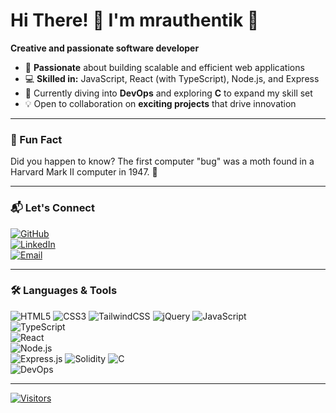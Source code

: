 # Hi There! 👋 I'm **mrauthentik** 🚀

**Creative and passionate software developer**

- 👀 **Passionate** about building scalable and efficient web applications  
- 💻 **Skilled in:** JavaScript, React (with TypeScript), Node.js, and Express  
- 🌱 Currently diving into **DevOps** and exploring **C** to expand my skill set  
- 💡 Open to collaboration on **exciting projects** that drive innovation  

---

### 🌟 Fun Fact  
Did you happen to know? The first computer "bug" was a moth found in a Harvard Mark II computer in 1947. 🦋

---

### 📬 Let's Connect
[![GitHub](https://img.shields.io/badge/GitHub-black?logo=github)](https://github.com/mrauthentik)  
[![LinkedIn](https://img.shields.io/badge/LinkedIn-blue?logo=linkedin)](https://linkedin.com/in/umokeuchenna)  
[![Email](https://img.shields.io/badge/Email-red?logo=gmail)](mailto:umokeuchenna2020@gmail.com)  

---

### 🛠️ Languages & Tools  
![HTML5](https://img.shields.io/badge/HTML5-%23E34F26.svg?style=for-the-badge&logo=html5&logoColor=white)
![CSS3](https://img.shields.io/badge/CSS3-%231572B6.svg?style=for-the-badge&logo=css3&logoColor=white)
![TailwindCSS](https://img.shields.io/badge/TailwindCSS-%2338B2AC.svg?style=for-the-badge&logo=tailwind-css&logoColor=white)
![jQuery](https://img.shields.io/badge/jQuery-%230769AD.svg?style=for-the-badge&logo=jquery&logoColor=white)
![JavaScript](https://img.shields.io/badge/JavaScript-yellow?logo=javascript)  
![TypeScript](https://img.shields.io/badge/TypeScript-blue?logo=typescript)  
![React](https://img.shields.io/badge/React-skyblue?logo=react)  
![Node.js](https://img.shields.io/badge/Node.js-green?logo=node.js)  
![Express.js](https://img.shields.io/badge/Express-gray?logo=express) 
![Solidity](https://img.shields.io/badge/Solidity-%23363636.svg?style=for-the-badge&logo=solidity&logoColor=white)
![C](https://img.shields.io/badge/C-blue?logo=c)  
![DevOps](https://img.shields.io/badge/DevOps-azure?logo=linux)  

---

[![Visitors](https://visitor-badge.glitch.me/badge?page_id=mrauthentik.mrauthentik)](https://github.com/mrauthentik)
